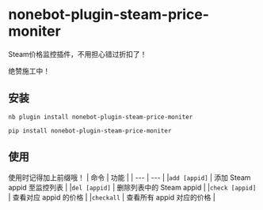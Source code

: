 # nonebot-plugin-steam-price-moniter
Steam价格监控插件，不用担心错过折扣了！

绝赞施工中！

## 安装

```
nb plugin install nonebot-plugin-steam-price-moniter
```
```
pip install nonebot-plugin-steam-price-moniter
```

## 使用

使用时记得加上前缀哦！
| 命令 | 功能 |
| --- | --- |
|`add [appid]` | 添加 Steam appid 至监控列表 |
|`del [appid]` | 删除列表中的 Steam appid |
|`check [appid]` | 查看对应 appid 的价格 |
|`checkall` | 查看所有 appid 对应的价格 |